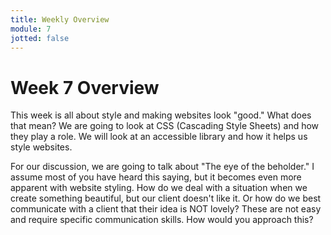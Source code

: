 ```yaml
---
title: Weekly Overview
module: 7
jotted: false
---
```


# Week 7 Overview

This week is all about style and making websites look "good."  What does that mean?  We are going to look at CSS (Cascading Style Sheets) and how they play a role. We will look at an accessible library and how it helps us style websites.  

For our discussion, we are going to talk about "The eye of the beholder."  I assume most of you have heard this saying, but it becomes even more apparent with website styling.  How do we deal with a situation when we create something beautiful, but our client doesn't like it.  Or how do we best communicate with a client that their idea is NOT lovely?  These are not easy and require specific communication skills.  How would you approach this?  
